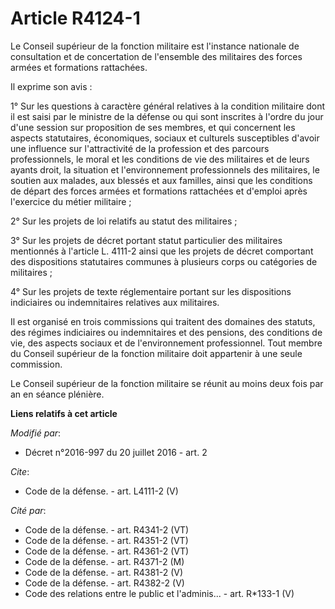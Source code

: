 # Article R4124-1

Le Conseil supérieur de la fonction militaire est l'instance nationale de consultation et de concertation de l'ensemble des
militaires des forces armées et formations rattachées. 

Il exprime son avis : 

1° Sur les questions à caractère général relatives à la condition militaire dont il est saisi par le ministre de la défense
ou qui sont inscrites à l'ordre du jour d'une session sur proposition de ses membres, et qui concernent les aspects
statutaires, économiques, sociaux et culturels susceptibles d'avoir une influence sur l'attractivité de la profession et des
parcours professionnels, le moral et les conditions de vie des militaires et de leurs ayants droit, la situation et
l'environnement professionnels des militaires, le soutien aux malades, aux blessés et aux familles, ainsi que les conditions
de départ des forces armées et formations rattachées et d'emploi après l'exercice du métier militaire ; 

2° Sur les projets de loi relatifs au statut des militaires ; 

3° Sur les projets de décret portant statut particulier des militaires mentionnés à l'article L. 4111-2 ainsi que les projets
de décret comportant des dispositions statutaires communes à plusieurs corps ou catégories de militaires ; 

4° Sur les projets de texte réglementaire portant sur les dispositions indiciaires ou indemnitaires relatives aux
militaires. 

Il est organisé en trois commissions qui traitent des domaines des statuts, des régimes indiciaires ou indemnitaires et des
pensions, des conditions de vie, des aspects sociaux et de l'environnement professionnel. Tout membre du Conseil supérieur de
la fonction militaire doit appartenir à une seule commission. 

Le Conseil supérieur de la fonction militaire se réunit au moins deux fois par an en séance plénière.

**Liens relatifs à cet article**

_Modifié par_:

  - Décret n°2016-997 du 20 juillet 2016 - art. 2

_Cite_:

  - Code de la défense. - art. L4111-2 (V)

_Cité par_:

  - Code de la défense. - art. R4341-2 (VT)
  - Code de la défense. - art. R4351-2 (VT)
  - Code de la défense. - art. R4361-2 (VT)
  - Code de la défense. - art. R4371-2 (M)
  - Code de la défense. - art. R4381-2 (V)
  - Code de la défense. - art. R4382-2 (V)
  - Code des relations entre le public et l'adminis... - art. R*133-1 (V)

